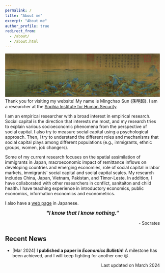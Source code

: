 ```yaml
---
permalink: /
title: "About me"
excerpt: "About me"
author_profile: true
redirect_from: 
  - /about/
  - /about.html
---
```


<html lang="en">
<head>
<meta charset="UTF-8">
<meta name="viewport" content="width=device-width, initial-scale=1.0">
<title>click</title>
<style>
  img {
    transition: transform 0.3s ease; 
  }
  
  img:hover {
    transform: scale(1.729); 
  }
</style>
</head>
<body>
  <img src="/images/A_Thousand_Li_of_Rivers_and_Mountains.jpg" alt="picture">
</body>
</html>
<br>
Thank you for visiting my website! My name is Mingchao Sun (孫明超). I am a researcher at the <a href="https://dept.sophia.ac.jp/is/sihs/eng/" target="_blank">Sophia Institute for Human Security</a>.

I am an empirical researcher with a broad interest in empirical research. Social capital is the direction that interests me most, and my research tries to explain various socioeconomic phenomena from the perspective of social capital. I also try to measure social capital using a psychological approach. Then, I try to understand the different roles and mechanisms that social capital plays among different populations (e.g., immigrants, ethnic groups, women, job changers).

Some of my current research focuses on the spatial assimilation of immigrants in Japan, macroeconomic impact of remittance inflows on developing countries and emerging economies, role of social capital in labor markets, immigrants' social capital and social capital scales. My research includes China, Japan, Vietnam, Pakistan, and Timor-Leste. In addition, I have collaborated with other researchers in conflict, sanitaiton and child health. I have teaching experience in introductory economics, public economics, information economics and econometrics.

I also have a <a href="https://researchmap.jp/mingchao_sun" target="_blank">web page</a> in Japanese.

<p align="center" > <b> <i> <big> "I know that I know nothing." </big> </i></b></p>
<p align="right"> - Socrates </p>

## Recent News

 * [Mar 2024] **I published a paper in <i>Economics Bulletin</i>!** A milestone has been achieved, and I will keep fighting for another one 😃.

<p align="right"> Last updated on March 2024</p>
